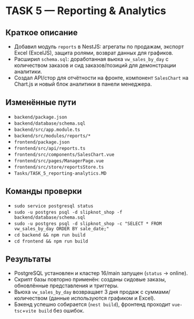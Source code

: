 # TASK 5 — Reporting & Analytics

## Краткое описание
- Добавил модуль `reports` в NestJS: агрегаты по продажам, экспорт Excel (ExcelJS), защита ролями, возврат данных для графиков.
- Расширил `schema.sql`: доработанная вьюха `vw_sales_by_day` с количеством заказов и сид заказов/позиций для демонстрации аналитики.
- Создал API/стор для отчётности на фронте, компонент `SalesChart` на Chart.js и новый блок аналитики в панели менеджера.

## Изменённые пути
- `backend/package.json`
- `backend/database/schema.sql`
- `backend/src/app.module.ts`
- `backend/src/modules/reports/*`
- `frontend/package.json`
- `frontend/src/api/reports.ts`
- `frontend/src/components/SalesChart.vue`
- `frontend/src/pages/ManagerPage.vue`
- `frontend/src/store/reportsStore.ts`
- `Tasks/TASK_5_reporting-analytics.MD`

## Команды проверки
- `sudo service postgresql status`
- `sudo -u postgres psql -d slipknot_shop -f backend/database/schema.sql`
- `sudo -u postgres psql -d slipknot_shop -c "SELECT * FROM vw_sales_by_day ORDER BY sale_date;"`
- `cd backend && npm run build`
- `cd frontend && npm run build`

## Результаты
- PostgreSQL установлен и кластер 16/main запущен (`status` → online).
- Скрипт базы повторно применён: созданы сидовые заказы, обновлённые представления и триггеры.
- Вьюха `vw_sales_by_day` возвращает 3 дня продаж с суммами/количеством (данные используются графиком и Excel).
- Бэкенд успешно собирается (`nest build`), фронтенд проходит `vue-tsc`+`vite build` без ошибок.
